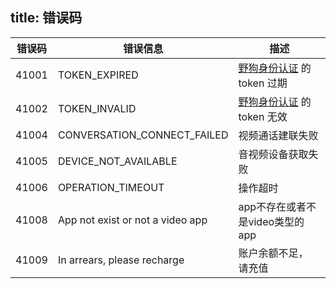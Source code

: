 title: 错误码
---

| 错误码 | 错误信息                       | 描述                                                 |
| ----- | ----------------------------- | --------------------------------------------------- |
| 41001 | TOKEN_EXPIRED                 | [野狗身份认证](/auth/Web/index.html) 的 token 过期 |
| 41002 | TOKEN_INVALID                 | [野狗身份认证](/auth/Web/index.html) 的 token 无效 |
| 41004 | CONVERSATION_CONNECT_FAILED   | 视频通话建联失败                                  |
| 41005 | DEVICE_NOT_AVAILABLE          | 音视频设备获取失败                                     |
| 41006 | OPERATION_TIMEOUT             | 操作超时                                              |
| 41008 | App not exist or not a video app       | app不存在或者不是video类型的app                                    |
| 41009 | In arrears, please recharge            | 账户余额不足， 请充值                                              |